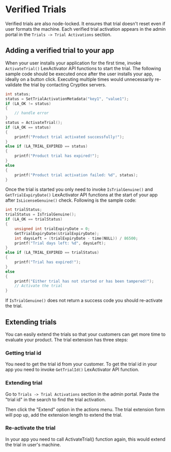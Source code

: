 # Verified Trials

Verified trials are also node-locked. It ensures that trial doesn't reset even if user formats the machine. Each verified trial activation appears in the admin portal in the `Trials -> Trial Activations` section.

## Adding a verified trial to your app

When your user installs your application for the first time, invoke `ActivateTrial()` LexActivator API functions to start the trial. The following sample code should be executed once after the user installs your app, ideally on a button click. Executing multiple times would unnecessarily re-validate the trial by contacting Cryptlex servers.

```c
int status;
status = SetTrialActivationMetadata("key1", "value1");
if (LA_OK != status)
{
	// handle error
}
status = ActivateTrial();
if (LA_OK == status)
{
	printf("Product trial activated successfully!");
}
else if (LA_TRIAL_EXPIRED == status)
{
	printf("Product trial has expired!");
}
else
{
	printf("Product trial activation failed: %d", status);
}
```

Once the trial is started you only need to invoke `IsTrialGenuine()` and `GetTrialExpiryDate()` LexActivator API functions at the start of your app after `IsLicenseGenuine()` check. Following is the sample code:

```c
int trialStatus;
trialStatus = IsTrialGenuine();
if (LA_OK == trialStatus)
{
	unsigned int trialExpiryDate = 0;
	GetTrialExpiryDate(&trialExpiryDate);
	int daysLeft = (trialExpiryDate - time(NULL)) / 86500;
	printf("Trial days left: %d", daysLeft);
}
else if (LA_TRIAL_EXPIRED == trialStatus)
{
	printf("Trial has expired!");
}
else
{
	printf("Either trial has not started or has been tampered!");
	// Activate the trial
}
```

If `IsTrialGenuine()` does not return a success code you should re-activate the trial.

## Extending trials

You can easily extend the trials so that your customers can get more time to evaluate your product. The trial extension has three steps:

### Getting trial id

You need to get the trial id from your customer. To get the trial id in your app you need to invoke `GetTrialId()` LexActivator API function.

### Extending trial

Go to `Trials -> Trial Activations` section in the admin portal. Paste the "trial id" in the search to find the trial activation.

Then click the "Extend" option in the actions menu. The trial extension form will pop up, add the extension length to extend the trial.

### Re-activate the trial

In your app you need to call ActivateTrial() function again, this would extend the trial in user's machine.
